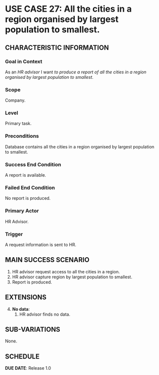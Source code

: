 # USE CASE 27: All the cities in a region organised by largest population to smallest.

## CHARACTERISTIC INFORMATION

### Goal in Context

As an *HR advisor* I want *to produce a report of all the cities in a region organised by largest population to smallest*.
### Scope

Company.

### Level

Primary task.

### Preconditions

Database contains all the cities in a region organised by largest population to smallest.

### Success End Condition

A report is available.

### Failed End Condition

No report is produced.

### Primary Actor

HR Advisor.

### Trigger

A request information is sent to HR.

## MAIN SUCCESS SCENARIO

1. HR advisor request access to all the cities in a region.
2. HR advisor capture region by largest population to smallest.
3. Report is produced.

## EXTENSIONS

4. **No data**:
    1. HR advisor finds no data.

## SUB-VARIATIONS

None.

## SCHEDULE

**DUE DATE**: Release 1.0

